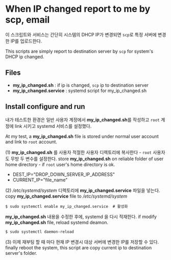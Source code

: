 # When IP changed report to me by scp, email

이 스크립트와 서비스는 간단히 시스템의 DHCP IP가 변경되면 `scp`로 특정 서버에 변경한 IP를 업로드한다.

This scripts are simply report to destination server by `scp` for system's DHCP ip changed.

## Files

 - **my_ip_changed.sh** : if ip is changed, `scp` ip to destination server
 - **my_ip_changed.service** : systemd script for my_ip_changed.sh

## Install configure and run

내가 테스트한 환경은 일반 사용자 계정에서 **my_ip_changed.sh**를 작성하고 `root` 계정에 link 시키고 systemd 서비스를 설정했다.

At my test, a **my_ip_changed.sh** file is stored under normal user account and link to `root` account.

(1) **my_ip_changed.sh** 를 사용자 적절한 사용자 디렉토리에 복사한다 - `root` 사용자도 무방
두 변수를 설정한다.
store **my_ip_changed.sh** on reliable folder of user home directory - if `root` user's home directory is ok.
 - DEST_IP="DROP_DOWN_SERVER_IP_ADDRESS"
 - CURRENT_IP="file_name"

(2) */etc/systemd/system* 디렉토리에 **my_ip_changed.service** 파일을 넣는다.
copy **my_ip_changed.service** file to */etc/systemd/system* 

```
$ sudo systemctl enable my_ip_changed.service  # 활성화
```

**my_ip_changed.sh** 내용을 수정한 후에, systemd 을 다시 적재한다.
if modify **my_ip_changed.sh** file, reload systemd deamon.

```
$ sudo systemctl daemon-reload
```

(3) 이제 재부팅 할 때 마다 현재 IP 변경시 대상 서버에 변경한 IP를 저장할 수 있다.
finally reboot the system, this script are copy current ip to destination server's folder.

